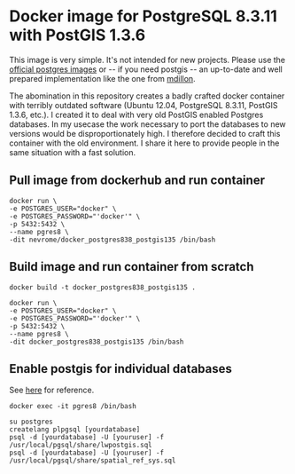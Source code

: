 # Docker image for PostgreSQL 8.3.11 with PostGIS 1.3.6

This image is very simple. It's not intended for new projects. Please use the [official postgres images](https://hub.docker.com/_/postgres/) or -- if you need postgis -- an up-to-date and well prepared implementation like the one from [mdillon](https://hub.docker.com/r/mdillon/postgis/). 

The abomination in this repository creates a badly crafted docker container with terribly outdated software (Ubuntu 12.04, PostgreSQL 8.3.11, PostGIS 1.3.6, etc.). I created it to deal with very old PostGIS enabled Postgres databases. In my usecase the work necessary to port the databases to new versions would be disproportionately high. I therefore decided to craft this container with the old environment. I share it here to provide people in the same situation with a fast solution.

## Pull image from dockerhub and run container

```
docker run \
-e POSTGRES_USER="docker" \
-e POSTGRES_PASSWORD="'docker'" \
-p 5432:5432 \
--name pgres8 \
-dit nevrome/docker_postgres838_postgis135 /bin/bash
```

## Build image and run container from scratch

```
docker build -t docker_postgres838_postgis135 .

docker run \
-e POSTGRES_USER="docker" \
-e POSTGRES_PASSWORD="'docker'" \
-p 5432:5432 \
--name pgres8 \
-dit docker_postgres838_postgis135 /bin/bash
```

## Enable postgis for individual databases
See [here](http://www.postgis.org/download/postgis-1.3.5.pdf) for reference.

```
docker exec -it pgres8 /bin/bash
```

```
su postgres
createlang plpgsql [yourdatabase]
psql -d [yourdatabase] -U [youruser] -f /usr/local/pgsql/share/lwpostgis.sql
psql -d [yourdatabase] -U [youruser] -f /usr/local/pgsql/share/spatial_ref_sys.sql
```
